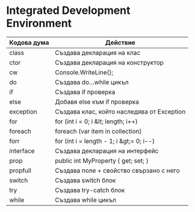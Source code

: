 # Integrated Development Environment

| **Кодова дума** | **Действие** |
| --- | --- |
| class | Създава декларация на клас |
| ctor | Създава декларация на конструктор |
| cw | Console.WriteLine(); |
| do | Създава do…while цикъл |
| if | Създава if проверка |
| else | Добавя else към if проверка |
| exception | Създава клас, който наследява от Exception |
| for | for (int i = 0; i \&lt; length; i++) |
| foreach | foreach (var item in collection) |
| forr | for (int i = length - 1; i \&gt;= 0; i--) |
| interface | Създава декларация на интерфейс |
| prop | public int MyProperty { get; set; } |
| propfull | Създава поле + свойство свързано с него |
| switch | Създава switch блок |
| try | Създава try-catch блок |
| while | Създава while цикъл |